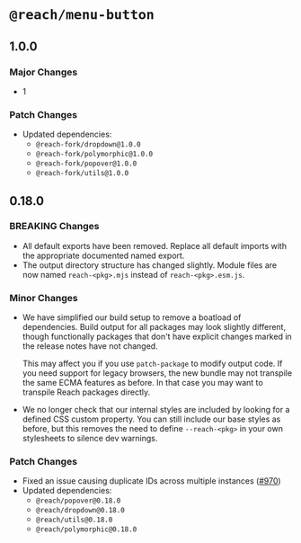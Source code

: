 # `@reach/menu-button`

## 1.0.0

### Major Changes

- 1

### Patch Changes

- Updated dependencies:
  - `@reach-fork/dropdown@1.0.0`
  - `@reach-fork/polymorphic@1.0.0`
  - `@reach-fork/popover@1.0.0`
  - `@reach-fork/utils@1.0.0`

## 0.18.0

### BREAKING Changes

- All default exports have been removed. Replace all default imports with the appropriate documented named export.
- The output directory structure has changed slightly. Module files are now named `reach-<pkg>.mjs` instead of `reach-<pkg>.esm.js`.

### Minor Changes

- We have simplified our build setup to remove a boatload of dependencies. Build output for all packages may look slightly different, though functionally packages that don't have explicit changes marked in the release notes have not changed.

  This may affect you if you use `patch-package` to modify output code. If you need support for legacy browsers, the new bundle may not transpile the same ECMA features as before. In that case you may want to transpile Reach packages directly.

- We no longer check that our internal styles are included by looking for a defined CSS custom property. You can still include our base styles as before, but this removes the need to define `--reach-<pkg>` in your own stylesheets to silence dev warnings.

### Patch Changes

- Fixed an issue causing duplicate IDs across multiple instances ([#970](https://github.com/reach/reach-ui/pull/970))
- Updated dependencies:
  - `@reach/popover@0.18.0`
  - `@reach/dropdown@0.18.0`
  - `@reach/utils@0.18.0`
  - `@reach/polymorphic@0.18.0`
